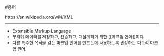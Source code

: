 #용어 

https://en.wikipedia.org/wiki/XML

---

- Extensible Markup Language
- 무작위 데이터를 저장하고, 전송하고, 재설계하기 위한 [[마크업 언어]]이다.
- 다른 특수한 목적을 갖는 마크업 언어를 만드는데 사용하도록 권장하는 다목적 마크업 언어.